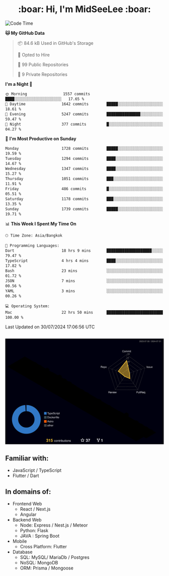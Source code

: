 <h1 align="center"> :boar: Hi, I'm MidSeeLee :boar:</h1>
 
<!--START_SECTION:waka-->
![Code Time](http://img.shields.io/badge/Code%20Time-1%2C860%20hrs%2022%20mins-blue)

**🐱 My GitHub Data** 

> 📦 84.6 kB Used in GitHub's Storage 
 > 
> 💼 Opted to Hire
 > 
> 📜 99 Public Repositories 
 > 
> 🔑 9 Private Repositories 
 > 
**I'm a Night 🦉** 

```text
🌞 Morning                1557 commits        ████░░░░░░░░░░░░░░░░░░░░░   17.65 % 
🌆 Daytime                1642 commits        █████░░░░░░░░░░░░░░░░░░░░   18.61 % 
🌃 Evening                5247 commits        ███████████████░░░░░░░░░░   59.47 % 
🌙 Night                  377 commits         █░░░░░░░░░░░░░░░░░░░░░░░░   04.27 % 
```
📅 **I'm Most Productive on Sunday** 

```text
Monday                   1728 commits        █████░░░░░░░░░░░░░░░░░░░░   19.59 % 
Tuesday                  1294 commits        ████░░░░░░░░░░░░░░░░░░░░░   14.67 % 
Wednesday                1347 commits        ████░░░░░░░░░░░░░░░░░░░░░   15.27 % 
Thursday                 1051 commits        ███░░░░░░░░░░░░░░░░░░░░░░   11.91 % 
Friday                   486 commits         █░░░░░░░░░░░░░░░░░░░░░░░░   05.51 % 
Saturday                 1178 commits        ███░░░░░░░░░░░░░░░░░░░░░░   13.35 % 
Sunday                   1739 commits        █████░░░░░░░░░░░░░░░░░░░░   19.71 % 
```


📊 **This Week I Spent My Time On** 

```text
🕑︎ Time Zone: Asia/Bangkok

💬 Programming Languages: 
Dart                     18 hrs 9 mins       ████████████████████░░░░░   79.47 % 
TypeScript               4 hrs 4 mins        ████░░░░░░░░░░░░░░░░░░░░░   17.82 % 
Bash                     23 mins             ░░░░░░░░░░░░░░░░░░░░░░░░░   01.72 % 
JSON                     7 mins              ░░░░░░░░░░░░░░░░░░░░░░░░░   00.56 % 
YAML                     3 mins              ░░░░░░░░░░░░░░░░░░░░░░░░░   00.26 % 

💻 Operating System: 
Mac                      22 hrs 50 mins      █████████████████████████   100.00 % 
```


 Last Updated on 30/07/2024 17:06:56 UTC
<!--END_SECTION:waka-->

##

![](./profile-3d-contrib/profile-night-rainbow.svg)

## Familiar with:
- JavaScript / TypeScript
- Flutter / Dart

## In domains of:
- Frontend Web
  - React / Next.js
  - Angular
- Backend Web
  - Node: Express / Nest.js / Meteor
  - Python: Flask
  - JAVA : Spring Boot
- Mobile
  - Cross Platform: Flutter
- Database
  - SQL: MySQL/ MariaDb / Postgres
  - NoSQL: MongoDB
  - ORM: Prisma / Mongoose
